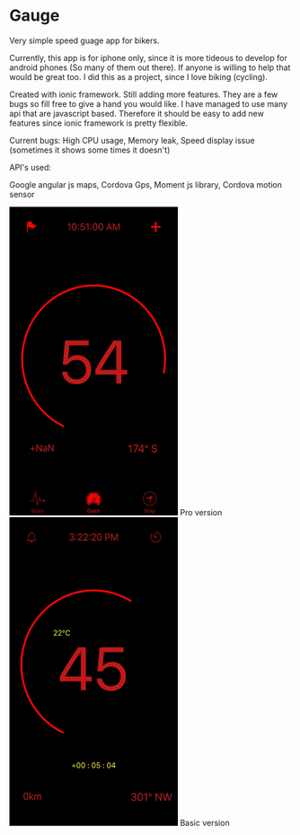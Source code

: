 # Gauge
Very simple speed guage app for bikers. 

Currently, this app is for iphone only, since it is more tideous to develop for android phones (So many of them out there). 
If anyone is willing to help that would be great too. I did this as a project, since I love biking (cycling). 

Created with ionic framework. Still adding more features. 
They are a few bugs so fill free to give a hand you would like. 
I have managed to use many api that are javascript based. 
Therefore it should be easy to add new features since ionic framework is pretty flexible. 

Current bugs:
  High CPU usage, 
  Memory leak, 
  Speed display issue (sometimes it shows some times it doesn't)


API's used: 

  Google angular js maps, 
  Cordova Gps, 
  Moment js library, 
  Cordova motion sensor




<img src="thumb_IMG_0010_1024.jpg" alt="alt text" width="300" height="550"> Pro version <img src="thumb_IMG_0071_1024.jpg" alt="alt text" width="300" height="550"> Basic version
